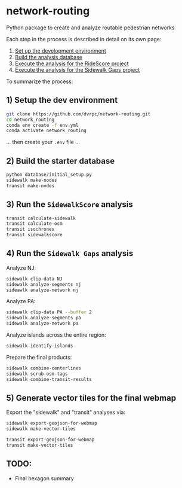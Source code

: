 # network-routing

Python package to create and analyze routable pedestrian networks

Each step in the process is described in detail on its own page:

1. [Set up the development environment](documentation/dev_environment.md)
2. [Build the analysis database](documentation/database_setup.md)
3. [Execute the analysis for the RideScore project](documentation/analysis_ridescore.md)
4. [Execute the analysis for the Sidewalk Gaps project](documentation/analysis_sidewalk_gap.md)

To summarize the process:

## 1) Setup the dev environment

```bash
git clone https://github.com/dvrpc/network-routing.git
cd network_routing
conda env create -f env.yml
conda activate network_routing
```

... then create your `.env` file ...

## 2) Build the starter database

```bash
python database/initial_setup.py
sidewalk make-nodes
transit make-nodes
```

## 3) Run the `SidewalkScore` analysis

```bash
transit calculate-sidewalk
transit calculate-osm
transit isochrones
transit sidewalkscore
```

## 4) Run the `Sidewalk Gaps` analysis

Analyze NJ:

```bash
sidewalk clip-data NJ
sidewalk analyze-segments nj
sideawlk analyze-network nj
```

Analyze PA:

```bash
sidewalk clip-data PA --buffer 2
sidewalk analyze-segments pa
sidewalk analyze-network pa
```

Analyze islands across the entire region:

```bash
sidewalk identify-islands
```

Prepare the final products:

```bash
sidewalk combine-centerlines
sidewalk scrub-osm-tags
sidewalk combine-transit-results
```

## 5) Generate vector tiles for the final webmap

Export the "sidewalk" and "transit" analyses via:

```bash
sidewalk export-geojson-for-webmap
sidewalk make-vector-tiles

transit export-geojson-for-webmap
transit make-vector-tiles
```

## TODO:

- Final hexagon summary
